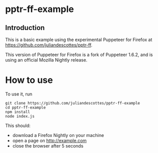 # pptr-ff-example

## Introduction

This is a basic example using the experimental Puppeteer for Firefox at https://github.com/juliandescottes/pptr-ff.

This version of Puppeteer for Firefox is a fork of Puppeteer 1.6.2, and is using an official Mozilla Nightly release.

# How to use

To use it, run
```
git clone https://github.com/juliandescottes/pptr-ff-example
cd pptr-ff-example
npm install
node index.js
```

This should:
- download a Firefox Nightly on your machine
- open a page on http://example.com
- close the browser after 5 seconds